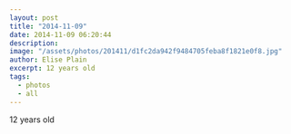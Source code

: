 ```yaml
---
layout: post
title: "2014-11-09"
date: 2014-11-09 06:20:44
description: 
image: "/assets/photos/201411/d1fc2da942f9484705feba8f1821e0f8.jpg"
author: Elise Plain
excerpt: 12 years old
tags: 
  - photos
  - all
---
```


12 years old
<p></p>
